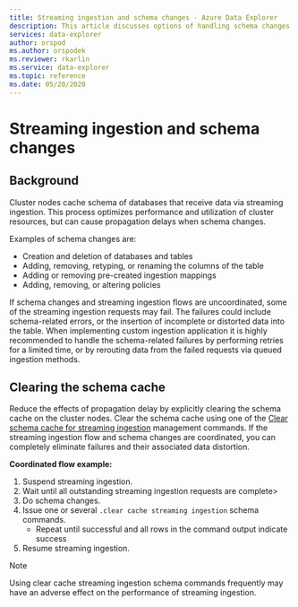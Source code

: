 ```yaml
---
title: Streaming ingestion and schema changes - Azure Data Explorer
description: This article discusses options of handling schema changes with streaming ingestion in Azure Data Explorer.
services: data-explorer
author: orspod
ms.author: orspodek
ms.reviewer: rkarlin
ms.service: data-explorer
ms.topic: reference
ms.date: 05/20/2020
---
```

# Streaming ingestion and schema changes

## Background

Cluster nodes cache schema of databases that receive data via streaming ingestion. This process optimizes performance and utilization of cluster resources, but can cause propagation delays when schema changes.

Examples of schema changes are:

* Creation and deletion of databases and tables
* Adding, removing, retyping, or renaming the columns of the table
* Adding or removing pre-created ingestion mappings
* Adding, removing, or altering policies

If schema changes and streaming ingestion flows are uncoordinated, some of the streaming ingestion requests may fail. The failures could include schema-related errors, or the insertion of incomplete or distorted data into the table.
When implementing custom ingestion application it is highly recommended to handle the schema-related failures by performing retries for a limited time, or by rerouting data from the failed requests via queued ingestion methods.

## Clearing the schema cache

Reduce the effects of propagation delay by explicitly clearing the schema cache on the cluster nodes.
Clear the schema cache using one of the [Clear schema cache for streaming ingestion](clear-schema-cache-command.md) management commands.
If the streaming ingestion flow and schema changes are coordinated, you can completely eliminate failures and their associated data distortion. 

**Coordinated flow example:**

1. Suspend streaming ingestion.
1. Wait until all outstanding streaming ingestion requests are complete>
1. Do schema changes.
1. Issue one or several `.clear cache streaming ingestion` schema commands. 
    * Repeat until successful and all rows in the command output indicate success
1. Resume streaming ingestion.

> [!NOTE]
> Using clear cache streaming ingestion schema commands frequently may have an adverse effect on the performance of streaming ingestion.
